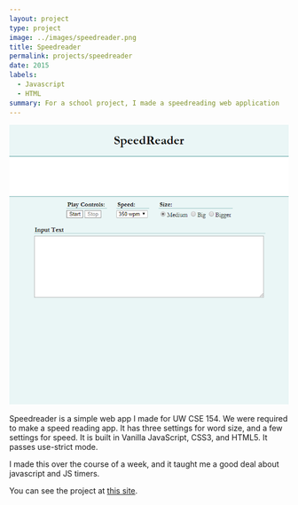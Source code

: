 ```yaml
---
layout: project
type: project
image: ../images/speedreader.png
title: Speedreader
permalink: projects/speedreader
date: 2015
labels:
  - Javascript
  - HTML
summary: For a school project, I made a speedreading web application
---
```


<div class="ui images">
  <img class="ui image" src="../images/speedreader.png">
</div>

Speedreader is a simple web app I made for UW CSE 154. We were required to make a speed reading app. It has three settings for word size, and a few settings for speed. It is built in Vanilla JavaScript, CSS3, and HTML5. It passes use-strict mode.

I made this over the course of a week, and it taught me a good deal about javascript and JS timers.

You can see the project at [this site](/speedreader/speedreader.html).

